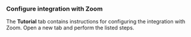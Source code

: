 ### Configure integration with Zoom

The **Tutorial** tab contains instructions for configuring the integration with Zoom. Open a new tab and perform the listed steps.
